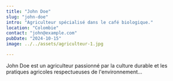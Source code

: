 ```yaml
---
title: "John Doe"
slug: "john-doe" 
intro: "Agriculteur spécialisé dans le café biologique."
location: "Colombie"
contact: "john@example.com"
pubDate: "2024-10-15" 
image: ../../assets/agriculteur-1.jpg

---
```


John Doe est un agriculteur passionné par la culture durable et les pratiques agricoles respectueuses de l'environnement...

